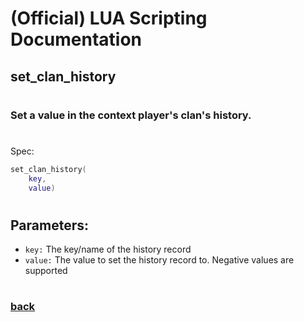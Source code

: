 
# (Official) LUA Scripting Documentation

## set_clan_history
#
### Set a value in the context player's clan's history.
#
Spec:
```lua
set_clan_history(
	key,
	value)
```
#
## Parameters:
- `key:` The key/name of the history record
- `value:` The value to set the history record to. Negative values are supported
#
### [back](../history)
